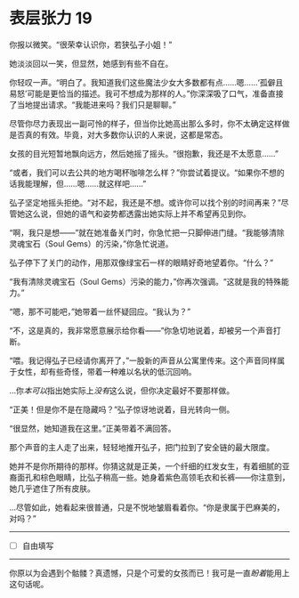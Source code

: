# 表层张力 19

你报以微笑。“很荣幸认识你，若狭弘子小姐！”

她淡淡回以一笑，但显然，她感到有些不自在。

你轻叹一声。“明白了。我知道我们这些魔法少女大多数都有点……嗯……‘孤僻且易怒’可能是更恰当的描述。我可不想成为那样的人。”你深深吸了口气，准备直接了当地提出请求。“我能进来吗？我们只是聊聊。”

尽管你尽力表现出一副可怜的样子，但当你比她高出那么多时，你不太确定这样做是否真的有效。毕竟，对大多数你认识的人来说，这都是常态。

女孩的目光短暂地飘向远方，然后她摇了摇头。“很抱歉，我还是不太愿意……”

“或者，我们可以去公共的地方喝杯咖啡怎么样？”你尝试着提议。“如果你不想的话我能理解，但……嗯……就这样吧……”

弘子坚定地摇头拒绝。“对不起，我还是不想。或许你可以找个别的时间再来？”尽管她这么说，但她的语气和姿势都透露出她实际上并不希望再见到你。

“啊，我只是想——”就在她准备关门时，你急忙把一只脚伸进门缝。“我能够清除灵魂宝石（Soul Gems）的污染，”你急忙说道。

弘子停下了关门的动作，用那双像绿宝石一样的眼睛好奇地望着你。“什么？”

“我有清除灵魂宝石（Soul Gems）污染的能力，”你再次强调。“这就是我的特殊能力。”

“嗯，那不可能吧，”她带着一丝怀疑回应。“我认为？”

“不，这是真的，我非常愿意展示给你看——”你急切地说着，却被另一个声音打断。

“喂。我记得弘子已经请你离开了，”一股新的声音从公寓里传来。这个声音同样属于女性，却有些奇怪，带着一种难以名状的低沉回响。

...你*本可以*指出她实际上*没有*这么说，但你决定最好不要那样做。

“正美！但是你不是在隐藏吗？”弘子惊讶地说着，目光转向一侧。

“很显然，她知道我在这里。”正美带着不满回答。

那个声音的主人走了出来，轻轻地推开弘子，把门拉到了安全链的最大限度。

她并不是你所期待的那样。你猜这就是正美，一个纤细的红发女生，有着细腻的亚裔面孔和棕色眼睛，比弘子稍高一些。她身着紫色高领毛衣和长裤——你注意到，她几乎遮住了所有皮肤。

...尽管如此，她看起来很普通，只是不悦地皱眉看着你。“你是隶属于巴麻美的，对吗？”

---

- [ ] 自由填写

---

你原以为会遇到个骷髅？真遗憾，只是个可爱的女孩而已！我可是一直*盼着*能用上这句话呢。

